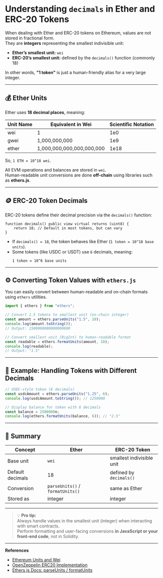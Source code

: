 # Understanding `decimals` in Ether and ERC-20 Tokens

When dealing with Ether and ERC-20 tokens on Ethereum, values are not stored in fractional form.  
They are **integers** representing the smallest indivisible unit:

- **Ether’s smallest unit:** `wei`
- **ERC-20’s smallest unit:** defined by the `decimals()` function (commonly 18)

In other words, **"1 token"** is just a human-friendly alias for a very large integer.

---

## 💰 Ether Units

Ether uses **18 decimal places**, meaning:

| Unit Name | Equivalent in Wei | Scientific Notation |
|------------|-------------------|---------------------|
| wei        | 1                 | 1e0                |
| gwei       | 1,000,000,000     | 1e9                |
| ether      | 1,000,000,000,000,000,000 | 1e18 |

So, `1 ETH = 10^18 wei`.

All EVM operations and balances are stored in `wei`.  
Human-readable unit conversions are done **off-chain** using libraries such as **ethers.js**.

---

## 🪙 ERC-20 Token Decimals

ERC-20 tokens define their decimal precision via the `decimals()` function:

```solidity
function decimals() public view virtual returns (uint8) {
    return 18; // Default in most tokens, but can vary
}
```

- If `decimals() = 18`, the token behaves like Ether (`1 token = 10^18 base units`).
- Some tokens (like USDC or USDT) use `6` decimals, meaning:
  ```
  1 token = 10^6 base units
  ```

---

## ⚙️ Converting Token Values with `ethers.js`

You can easily convert between human-readable and on-chain formats using `ethers` utilities.

```js
import { ethers } from "ethers";

// Convert 1.5 tokens to smallest unit (on-chain integer)
const amount = ethers.parseUnits("1.5", 18);
console.log(amount.toString());
// Output: 1500000000000000000

// Convert smallest unit (BigInt) to human-readable format
const readable = ethers.formatUnits(amount, 18);
console.log(readable);
// Output: "1.5"
```

---

## 🧮 Example: Handling Tokens with Different Decimals

```js
// USDC-style token (6 decimals)
const usdcAmount = ethers.parseUnits("1.25", 6);
console.log(usdcAmount.toString()); // 1250000

// Display balance for token with 6 decimals
const balance = 2500000n;
console.log(ethers.formatUnits(balance, 6)); // "2.5"
```

---

## 🧠 Summary

| Concept | Ether | ERC-20 Token |
|----------|--------|--------------|
| Base unit | `wei` | smallest indivisible unit |
| Default decimals | 18 | defined by `decimals()` |
| Conversion | `parseUnits()` / `formatUnits()` | same as Ether |
| Stored as | integer | integer |

---

> 💡 **Pro tip:**  
> Always handle values in the smallest unit (integer) when interacting with smart contracts.  
> Perform formatting and user-facing conversions **in JavaScript or your front-end code**, not in Solidity.

---

**References**
- [Ethereum Units and Wei](https://ethereum.org/en/developers/docs/units/)
- [OpenZeppelin ERC20 Implementation](https://docs.openzeppelin.com/contracts/5.x/api/token/erc20)
- [Ethers.js Docs: parseUnits / formatUnits](https://docs.ethers.org/v6/api/utils/function/parseUnits/)
